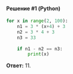 #### Решение #1 (Python)
```python
for x in range(2, 100):
	n1 = 3 * (x+4) + 3
	n2 = 3 * 4 + 3
	n3 = 33
	
	if n1 - n2 == n3:
		print(x)
```
**Ответ:** 11.
